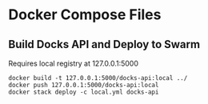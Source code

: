 # Docker Compose Files

## Build Docks API and Deploy to Swarm

Requires local registry at 127.0.0.1:5000

```
docker build -t 127.0.0.1:5000/docks-api:local ../
docker push 127.0.0.1:5000/docks-api:local
docker stack deploy -c local.yml docks-api
```